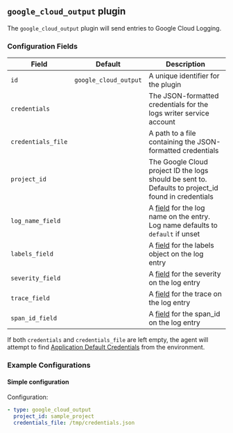 ## `google_cloud_output` plugin

The `google_cloud_output` plugin will send entries to Google Cloud Logging.

### Configuration Fields

| Field              | Default               | Description                                                                                            |
| ---                | ---                   | ---                                                                                                    |
| `id`               | `google_cloud_output` | A unique identifier for the plugin                                                                     |
| `credentials`      |                       | The JSON-formatted credentials for the logs writer service account                                     |
| `credentials_file` |                       | A path to a file containing the JSON-formatted credentials                                             |
| `project_id`       |                       | The Google Cloud project ID the logs should be sent to. Defaults to project_id found in credentials    |
| `log_name_field`   |                       | A [field](/docs/types/field.md) for the log name on the entry. Log name defaults to `default` if unset |
| `labels_field`     |                       | A [field](/docs/types/field.md) for the labels object on the log entry                                 |
| `severity_field`   |                       | A [field](/docs/types/field.md) for the severity on the log entry                                      |
| `trace_field`      |                       | A [field](/docs/types/field.md) for the trace on the log entry                                         |
| `span_id_field`    |                       | A [field](/docs/types/field.md) for the span_id on the log entry                                       |

If both `credentials` and `credentials_file` are left empty, the agent will attempt to find
[Application Default Credentials](https://cloud.google.com/docs/authentication/production) from the environment.

### Example Configurations

#### Simple configuration

Configuration:
```yaml
- type: google_cloud_output
  project_id: sample_project
  credentials_file: /tmp/credentials.json
```
